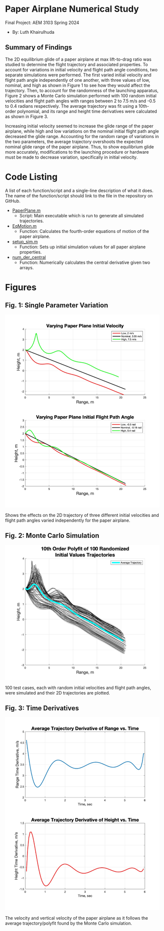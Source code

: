  # Paper Airplane Numerical Study
  Final Project: AEM 3103 Spring 2024

  - By: Luth Khairulhuda


  ## Summary of Findings
  <Show the variations studied in a table>

  The 2D equilibrium glide of a paper airplane at max lift-to-drag ratio was studied to determine the flight trajectory and associated properties. To account for variations in initial velocity and flight path angle conditions, two separate simulations were performed. The first varied initial velocity and flight path angle independently of one another, with three values of low, nominal, and high as shown in Figure 1 to see how they would affect the trajectory. Then, to account for the randomness of the launching apparatus, Figure 2 shows a Monte Carlo simulation performed with 100 random initial velocities and flight path angles with ranges between 2 to 7.5 m/s and -0.5 to 0.4 radians respectively. The average trajectory was fit using a 10th-order polynomial, and its range and height time derivatives were calculated as shown in Figure 3. 

  Increasing initial velocity seemed to increase the glide range of the paper airplane, while high and low variations on the nominal initial flight path angle decreased the glide range. Accounting for the random range of variations in the two parameters, the average trajectory overshoots the expected nominal glide range of the paper airplane. Thus, to show equilibrium glide more accurately, modifications to the launching procedure or hardware must be made to decrease variation, specifically in initial velocity. 

 
  # Code Listing
  A list of each function/script and a single-line description of what it does.  The name of the function/script should link to the file in the repository on GitHub.
  - [PaperPlane.m](./PaperPlane.m)
    - Script:  Main executable which is run to generate all simulated trajectories.
  - [EqMotion.m](./EqMotion.m)
    - Function: Calculates the fourth-order equations of motion of the paper airplane.
  - [setup_sim.m](./setup_sim.m)
    - Function: Sets up initial simulation values for all paper airplane properties. 
  - [num_der_central](./num_der_central.m)
    - Function: Numerically calculates the central derivative given two arrays.


  # Figures

  ## Fig. 1: Single Parameter Variation
  ![Figure of two subplots, showing 2D trajectories simulated by varying single parameter at a time, first being initial velocity, second being initial flight path angle](./figures/single_parameter_var.jpg)

  Shows the effects on the 2D trajectory of three different initial velocities and flight path angles varied independently for the paper airplane. 

  ## Fig. 2: Monte Carlo Simulation
  ![100 simulated 2D trajectories with random sampling of velocity and flight path angle parameters, polynomial fit in cyan overlayed](./figures/monte_carlo.jpg)

  100 test cases, each with random initial velocities and flight path angles, were simulated and their 2D trajectories are plotted.

 ## Fig. 3: Time Derivatives
 ![Two subplots showing the time-derivatives of height and range of the fitted trajectory](./figures/derivatives.jpg)

  The velocity and vertical velocity of the paper airplane as it follows the average trajectory/polyfit found by the Monte Carlo simulation.
